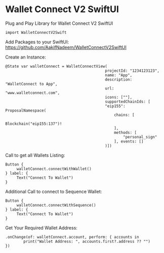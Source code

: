# Wallet Connect V2 SwiftUI
Plug and Play Library for Wallet Connect V2 SwiftUI

    import WalletConnectV2Swift

Add Packages to your SwiftUI: https://github.com/AakifNadeem/WalletConnectV2SwiftUI


Create an Instance:

    @State var walletConnect = WalletConnectView(
                                                projectId: "1234123123",
                                                name: "App",
                                                description: "WalletConnect to App",
                                                url: "www.walletconnect.com",
                                                icons: [""],
                                                supportedChainIds: [
                                                "eip155": ProposalNamespace(
                                                    chains: [
                                                        Blockchain("eip155:137")!
                                                    ],
                                                    methods: [
                                                        "personal_sign"
                                                    ], events: []
                                                )])
Call to get all Wallets Listing:

    Button {
         walletConnect.connectWithWallet()
    } label: {
         Text("Connect To Wallet")
    }

Additional Call to connect to Sequence Wallet:

    Button {
         walletConnect.connectWithSequence()
    } label: {
         Text("Connect To Wallet")
    }

Get Your Required Wallet Address: 

    .onChange(of: walletConnect.account, perform: { accounts in
            print("Wallet Address: ", accounts.first?.address ?? "")
    })
